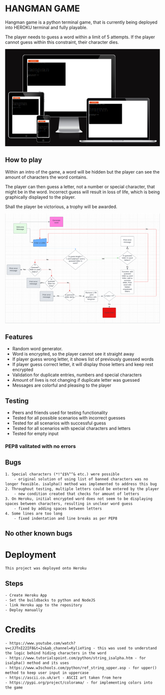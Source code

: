 # HANGMAN GAME

Hangman game is a python terminal game, that is currently being deployed into HEROKU terminal and fully playable.

The player needs to guess a word within a limit of 5 attempts. If the player cannot guess within this constraint, their character dies.

![preview](./assets/readme/amiresponsive.png)

## How to play

Within an intro of the game, a word will be hidden but the player can see the amount of characters the word contains. 

The player can then guess a letter, not a number or special character, that might be in the word. Incorrect guess will result in loss of life, which is being graphically displayed to the player.

Shall the player be victorious, a trophy will be awarded.

![Diagram](./assets/readme/diagram.png)

## Features

* Random word generator. 
* Word is encrypted, so the player cannot see it straight away
* If player guess wrong letter, it shows list of previously guessed words
* If player guess correct letter, it will display those letters and keep rest encrypted
* Validation for duplicate entries, numbers and special characters
* Amount of lives is not changing if duplicate letter was guessed
* Messages are colorful and pleasing to the player

## Testing

* Peers and friends used for testing functionality
* Tested for all possible scenarios with incorrect guesses
* Tested for all scenarios with successful guess
* Tested for all scenarios with special characters and letters
* Tested for empty input

### PEP8 valitated with no errors

## Bugs

    1. Special characters (*!"£$%^^& etc.) were possible
        - original solution of using list of banned characters was no longer feasible. isalpha() method was implemented to address this bug
    2. Throughout testing, multiple letters could be entered by the player
        - new condition created that checks for amount of letters
    3. On Heroku, initial encrypted word does not seem to be displaying spaces between characters, resulting in unclear word guess
        - fixed by adding spaces between letters
    4. Some lines are too long
        - fixed indentation and line breaks as per PEP8

## No other known bugs

# Deployment
    This project was deployed onto Heroku

## Steps
    - Create Heroku App
    - Set the buildbacks to python and NodeJS
    - link Heroku app to the repository
    - Deploy manually

# Credits

    - https://www.youtube.com/watch?v=cJJTnI22IF8&t=2s&ab_channel=KylieYing - this was used to understand the logic behind hiding characters in the word
    - https://www.tutorialspoint.com/python/string_isalpha.htm - for isalpha() method and its uses
    - https://www.w3schools.com/python/ref_string_upper.asp - for upper() method to keep user input in uppercase
    - https://ascii.co.uk/art - ASCII art taken from here
    - https://pypi.org/project/colorama/ - for implementing colors into the game
